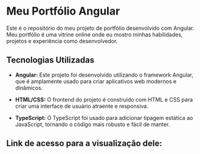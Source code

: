 # Meu Portfólio Angular

Este é o repositório do meu projeto de portfólio desenvolvido com Angular. Meu portfólio é uma vitrine online onde eu mostro minhas habilidades, projetos e experiência como desenvolvedor.

## Tecnologias Utilizadas

- **Angular:** Este projeto foi desenvolvido utilizando o framework Angular, que é amplamente usado para criar aplicativos web modernos e dinâmicos.

- **HTML/CSS:** O frontend do projeto é construído com HTML e CSS para criar uma interface de usuário atraente e responsiva.

- **TypeScript:** O TypeScript foi usado para adicionar tipagem estática ao JavaScript, tornando o código mais robusto e fácil de manter.


## Link de acesso para a visualização dele:
